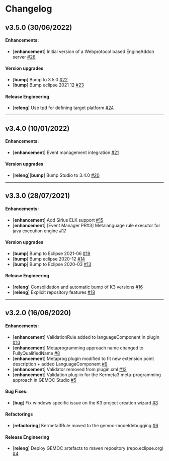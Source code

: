 # Changelog

## v3.5.0 (30/06/2022)

#### Enhancements:

- [**enhancement**] Initial version of a Webprotocol based EngineAddon server [#26](https://github.com/eclipse/gemoc-studio-execution-java/pull/26)

#### Version upgrades

- [**bump**] Bump to 3.5.0 [#22](https://github.com/eclipse/gemoc-studio-execution-java/pull/22)
- [**bump**] Bump eclipse 2021 12 [#23](https://github.com/eclipse/gemoc-studio-execution-java/pull/23)

#### Release Engineering

- [**releng**] Use tpd for defining target platform [#24](https://github.com/eclipse/gemoc-studio-execution-java/pull/24)

---

## v3.4.0 (10/01/2022)

#### Enhancements:

- [**enhancement**] Event management integration [#21](https://github.com/eclipse/gemoc-studio-execution-java/pull/21)

#### Version upgrades

- [**releng**][**bump**] Bump Studio to 3.4.0 [#20](https://github.com/eclipse/gemoc-studio-execution-java/pull/20)

---

## v3.3.0 (28/07/2021)

#### Enhancements:

- [**enhancement**] Add Sirius ELK support [#15](https://github.com/eclipse/gemoc-studio-execution-java/pull/15)
- [**enhancement**] [Event Manager PR#3] Metalanguage rule executor for java execution engine [#17](https://github.com/eclipse/gemoc-studio-execution-java/pull/17)

#### Version upgrades

- [**bump**] Bump to Eclipse 2021-06 [#19](https://github.com/eclipse/gemoc-studio-execution-java/pull/19)
- [**bump**] Bump eclipse 2020-12 [#14](https://github.com/eclipse/gemoc-studio-execution-java/pull/14)
- [**bump**] Bump to Eclipse 2020-03 [#13](https://github.com/eclipse/gemoc-studio-execution-java/pull/13)

#### Release Engineering

- [**releng**] Consolidation and automatic bump of K3 versions [#16](https://github.com/eclipse/gemoc-studio-execution-java/pull/16)
- [**releng**] Explicit repository features [#18](https://github.com/eclipse/gemoc-studio-execution-java/pull/18)

---

## v3.2.0 (16/06/2020)

#### Enhancements:

- [**enhancement**] ValidationRule added to languageComponent in plugin [#10](https://github.com/eclipse/gemoc-studio-execution-java/pull/10)
- [**enhancement**] Metaprogramming approach name changed to FullyQualifiedName [#8](https://github.com/eclipse/gemoc-studio-execution-java/pull/8)
- [**enhancement**] Metaprog plugin modified to fit new extension point description + added LanguageComponent [#9](https://github.com/eclipse/gemoc-studio-execution-java/pull/9)
- [**enhancement**] Validator removed from plugin.xml [#12](https://github.com/eclipse/gemoc-studio-execution-java/pull/12)
- [**enhancement**] Validation plug-in for the Kermeta3 meta-programming approach in GEMOC Studio [#5](https://github.com/eclipse/gemoc-studio-execution-java/pull/5)

#### Bug Fixes:

- [**bug**] Fix windows specific issue on the K3 project creation wizard [#3](https://github.com/eclipse/gemoc-studio-execution-java/pull/3)

#### Refactorings

- [**refactoring**] Kermeta3Rule moved to the gemoc-modeldebugging [#6](https://github.com/eclipse/gemoc-studio-execution-java/pull/6)

#### Release Engineering

- [**releng**] Deploy GEMOC artefacts to maven repository (repo.eclipse.org) [#4](https://github.com/eclipse/gemoc-studio-execution-java/pull/4)
